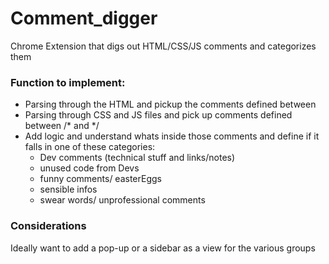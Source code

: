 # Comment_digger
Chrome Extension that digs out HTML/CSS/JS comments and categorizes them


### Function to implement:
* Parsing through the HTML and pickup the comments defined between <!-- and -->
* Parsing through CSS and JS files and pick up comments defined between /* and */
* Add logic and understand whats inside those comments and define if it falls in one of these categories:
    * Dev comments (technical stuff and links/notes)
    * unused code from Devs
    * funny comments/ easterEggs
    * sensible infos
    * swear words/ unprofessional comments

### Considerations
Ideally want to add a pop-up or a sidebar as a view for the various groups